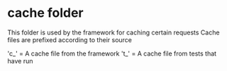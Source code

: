 cache folder
=======

This folder is used by the framework for caching certain requests
Cache files are prefixed according to their source

'c_' = A cache file from the framework
't_' = A cache file from tests that have run